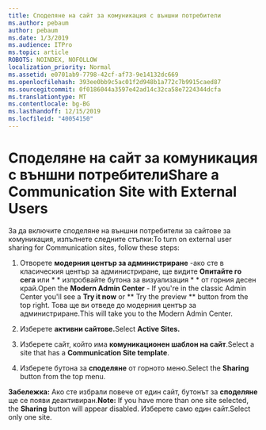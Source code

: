```yaml
---
title: Споделяне на сайт за комуникация с външни потребители
ms.author: pebaum
author: pebaum
ms.date: 1/3/2019
ms.audience: ITPro
ms.topic: article
ROBOTS: NOINDEX, NOFOLLOW
localization_priority: Normal
ms.assetid: e0701ab9-7798-42cf-af73-9e14132dc669
ms.openlocfilehash: 393ee0bb9c5ac01f2d948b1a772c7b9915caed87
ms.sourcegitcommit: 0f0186044a3597e42ad14c32ca58e7224344dcfa
ms.translationtype: MT
ms.contentlocale: bg-BG
ms.lasthandoff: 12/15/2019
ms.locfileid: "40054150"
---
```

# <a name="share-a-communication-site-with-external-users"></a><span data-ttu-id="a1788-102">Споделяне на сайт за комуникация с външни потребители</span><span class="sxs-lookup"><span data-stu-id="a1788-102">Share a Communication Site with External Users</span></span>

<span data-ttu-id="a1788-103">За да включите споделяне на външни потребители за сайтове за комуникация, изпълнете следните стъпки:</span><span class="sxs-lookup"><span data-stu-id="a1788-103">To turn on external user sharing for Communication sites, follow these steps:</span></span> 
  
1. <span data-ttu-id="a1788-104">Отворете **модерния център за администриране** -ако сте в класическия център за администриране, ще видите **Опитайте го сега** или \* \* изпробвайте бутона за визуализация \* \* от горния десен край.</span><span class="sxs-lookup"><span data-stu-id="a1788-104">Open the **Modern Admin Center** - If you're in the classic Admin Center you'll see a **Try it now** or \*\* Try the preview \*\* button from the top right.</span></span> <span data-ttu-id="a1788-105">Това ще ви отведе до модерния център за администриране.</span><span class="sxs-lookup"><span data-stu-id="a1788-105">This will take you to the Modern Admin Center.</span></span> 
  
2. <span data-ttu-id="a1788-106">Изберете **активни сайтове.**</span><span class="sxs-lookup"><span data-stu-id="a1788-106">Select **Active Sites.**</span></span>
  
3. <span data-ttu-id="a1788-107">Изберете сайт, който има **комуникационен шаблон на сайт**.</span><span class="sxs-lookup"><span data-stu-id="a1788-107">Select a site that has a **Communication Site template**.</span></span> 
  
4. <span data-ttu-id="a1788-108">Изберете бутона за **споделяне** от горното меню.</span><span class="sxs-lookup"><span data-stu-id="a1788-108">Select the **Sharing** button from the top menu.</span></span> 
  
 <span data-ttu-id="a1788-109">**Забележка:** Ако сте избрали повече от един сайт, бутонът за **споделяне** ще се появи деактивиран.</span><span class="sxs-lookup"><span data-stu-id="a1788-109">**Note:** If you have more than one site selected, the **Sharing** button will appear disabled.</span></span> <span data-ttu-id="a1788-110">Изберете само един сайт.</span><span class="sxs-lookup"><span data-stu-id="a1788-110">Select only one site.</span></span> 
  

